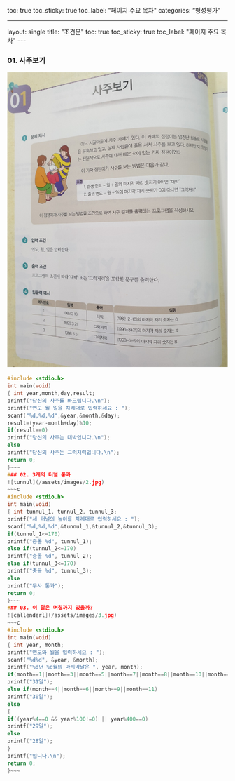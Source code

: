 toc: true
toc_sticky: true
toc_label: "페이지 주요 목차"
categories: “형성평가”

---
layout: single
title: "조건문" toc: true
toc_sticky: true
toc_label: "페이지 주요 목차" --- 
### 01. 사주보기
![saju](/assets/images/1.jpg)
~~~c
#include <stdio.h>
int main(void)
{ int year,month,day,result;
printf("당신의 사주를 봐드립니다.\n");
printf("연도 월 일을 차례대로 입력하세요 : ");
scanf("%d,%d,%d",&year,&month,&day);
result=(year-month+day)%10;
if(result==0)
printf("당신의 사주는 대박입니다.\n");
else
printf("당신의 사주는 그럭저럭입니다.\n");
return 0;
}~~~ 
### 02. 3개의 터널 통과
![tunnul](/assets/images/2.jpg)
~~~c
#include <stdio.h>
int main(void)
{ int tunnul_1, tunnul_2, tunnul_3;
printf("세 터널의 높이를 차례대로 입력하세요 : ");
scanf("%d,%d,%d",&tunnul_1,&tunnul_2,&tunnul_3);
if(tunnul_1<=170)
printf("충돌 %d", tunnul_1);
else if(tunnul_2<=170)
printf("충돌 %d", tunnul_2);
else if(tunnul_3<=170)
printf("충돌 %d", tunnul_3);
else
printf("무사 통과");
return 0;
}~~~ 
### 03. 이 달은 며칠까지 있을까?
![callenderl](/assets/images/3.jpg)
~~~c
#include <stdio.h>
int main(void)
{ int year, month;
printf("연도와 월을 입력하세요 : ");
scanf("%d%d", &year, &month);
printf("%d년 %d월의 마지막날은 ", year, month);
if(month==1||month==3||month==5||month==7||month==8||month==10||month==12)
printf("31일");
else if(month==4||month==6||month==9||month==11)
printf("30일");
else
{
if((year%4==0 && year%100!=0) || year%400==0)
printf("29일");
else
printf("28일");
}
printf("입니다.\n");
return 0;
}~~~
